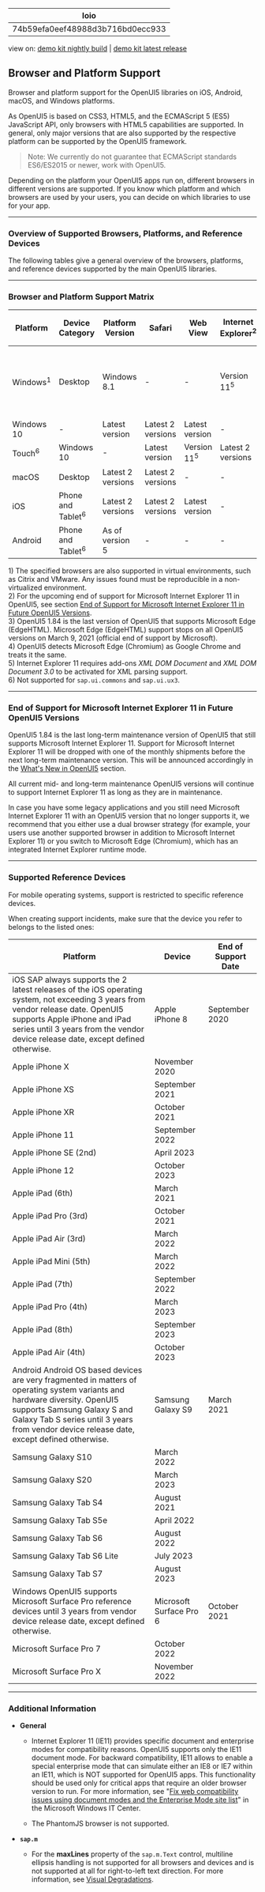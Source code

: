 <!-- loio74b59efa0eef48988d3b716bd0ecc933 -->

| loio |
| -----|
| 74b59efa0eef48988d3b716bd0ecc933 |

<div id="loio">

view on: [demo kit nightly build](https://openui5nightly.hana.ondemand.com/#/topic/74b59efa0eef48988d3b716bd0ecc933) | [demo kit latest release](https://openui5.hana.ondemand.com/#/topic/74b59efa0eef48988d3b716bd0ecc933)</div>

## Browser and Platform Support

Browser and platform support for the OpenUI5 libraries on iOS, Android, macOS, and Windows platforms.

As OpenUI5 is based on CSS3, HTML5, and the ECMAScript 5 \(ES5\) JavaScript API, only browsers with HTML5 capabilities are supported. In general, only major versions that are also supported by the respective platform can be supported by the OpenUI5 framework.

> Note:
> We currently do not guarantee that ECMAScript standards ES6/ES2015 or newer, work with OpenUI5.
> 
> 

Depending on the platform your OpenUI5 apps run on, different browsers in different versions are supported. If you know which platform and which browsers are used by your users, you can decide on which libraries to use for your app.

***

### Overview of Supported Browsers, Platforms, and Reference Devices

The following tables give a general overview of the browsers, platforms, and reference devices supported by the main OpenUI5 libraries.

***

<a name="loio74b59efa0eef48988d3b716bd0ecc933__section_bgw_kns_hnb"/>

### Browser and Platform Support Matrix

|Platform|Device Category|Platform Version|Safari|Web View|Internet Explorer<sup>2</sup>|Microsoft Edge \(EdgeHTML\)<sup>3</sup>|Microsoft Edge \(Chromium\)<sup>4</sup>|Google Chrome|Mozilla Firefox|SAP Fiori Client|
|--------|---------------|----------------|------|--------|-----------------------------|---------------------------------------|---------------------------------------|-------------|---------------|----------------|
|Windows<sup>1</sup>|Desktop|Windows 8.1|-|-|Version 11<sup>5</sup>|-|-|Latest version|Latest version and Extended Support Release \(ESR\)|-|
|Windows 10|-|Latest version|Latest 2 versions|Latest version|-|
|Touch<sup>6</sup>|Windows 10|-|Latest version|Version 11<sup>5</sup>|Latest 2 versions|Latest version|Latest version|Latest version|
|macOS|Desktop|Latest 2 versions|Latest 2 versions|-|-|-|-|Latest version<sup>6</sup>|-|-|
|iOS|Phone and Tablet<sup>6</sup>|Latest 2 versions|Latest 2 versions|Latest version|-|-|-|-|-|Latest version|
|Android|Phone and Tablet<sup>6</sup>|As of version 5|-|-|-|-|-|Latest version|-|Latest version|

1\) The specified browsers are also supported in virtual environments, such as Citrix and VMware. Any issues found must be reproducible in a non-virtualized environment.  
 2\) For the upcoming end of support for Microsoft Internet Explorer 11 in OpenUI5, see section [End of Support for Microsoft Internet Explorer 11 in Future OpenUI5 Versions](Browser_and_Platform_Support_74b59ef.md#loio74b59efa0eef48988d3b716bd0ecc933__MS_IE).  
 3\) OpenUI5 1.84 is the last version of OpenUI5 that supports Microsoft Edge \(EdgeHTML\). Microsoft Edge \(EdgeHTML\) support stops on all OpenUI5 versions on March 9, 2021 \(official end of support by Microsoft\).  
 4\) OpenUI5 detects Microsoft Edge \(Chromium\) as Google Chrome and treats it the same.  
 5\) Internet Explorer 11 requires add-ons *XML DOM Document* and *XML DOM Document 3.0* to be activated for XML parsing support.  
 6\) Not supported for `sap.ui.commons` and `sap.ui.ux3`.  
 

***

<a name="loio74b59efa0eef48988d3b716bd0ecc933__MS_IE"/>

### End of Support for Microsoft Internet Explorer 11 in Future OpenUI5 Versions

OpenUI5 1.84 is the last long-term maintenance version of OpenUI5 that still supports Microsoft Internet Explorer 11. Support for Microsoft Internet Explorer 11 will be dropped with one of the monthly shipments before the next long-term maintenance version. This will be announced accordingly in the [What's New in OpenUI5](What's_New_in_OpenUI5_99ac68a.md) section.

All current mid- and long-term maintenance OpenUI5 versions will continue to support Internet Explorer 11 as long as they are in maintenance.

In case you have some legacy applications and you still need Microsoft Internet Explorer 11 with an OpenUI5 version that no longer supports it, we recommend that you either use a dual browser strategy \(for example, your users use another supported browser in addition to Microsoft Internet Explorer 11\) or you switch to Microsoft Edge \(Chromium\), which has an integrated Internet Explorer runtime mode.

***

<a name="loio74b59efa0eef48988d3b716bd0ecc933__section_n3t_dns_hnb"/>

### Supported Reference Devices

For mobile operating systems, support is restricted to specific reference devices.

When creating support incidents, make sure that the device you refer to belongs to the listed ones:

|Platform|Device|End of Support Date|
|--------|------|-------------------|
|iOS SAP always supports the 2 latest releases of the iOS operating system, not exceeding 3 years from vendor release date. OpenUI5 supports Apple iPhone and iPad series until 3 years from the vendor device release date, except defined otherwise.|Apple iPhone 8|September 2020|
|Apple iPhone X|November 2020|
|Apple iPhone XS|September 2021|
|Apple iPhone XR|October 2021|
|Apple iPhone 11|September 2022|
|Apple iPhone SE \(2nd\)|April 2023|
|Apple iPhone 12|October 2023|
|Apple iPad \(6th\)|March 2021|
|Apple iPad Pro \(3rd\)|October 2021|
|Apple iPad Air \(3rd\)|March 2022|
|Apple iPad Mini \(5th\)|March 2022|
|Apple iPad \(7th\)|September 2022|
|Apple iPad Pro \(4th\)|March 2023|
|Apple iPad \(8th\)|September 2023|
|Apple iPad Air \(4th\)|October 2023|
|Android Android OS based devices are very fragmented in matters of operating system variants and hardware diversity. OpenUI5 supports Samsung Galaxy S and Galaxy Tab S series until 3 years from vendor device release date, except defined otherwise.|Samsung Galaxy S9|March 2021|
|Samsung Galaxy S10|March 2022|
|Samsung Galaxy S20|March 2023|
|Samsung Galaxy Tab S4|August 2021|
|Samsung Galaxy Tab S5e|April 2022|
|Samsung Galaxy Tab S6|August 2022|
|Samsung Galaxy Tab S6 Lite|July 2023|
|Samsung Galaxy Tab S7|August 2023|
|Windows OpenUI5 supports Microsoft Surface Pro reference devices until 3 years from vendor device release date, except defined otherwise.|Microsoft Surface Pro 6|October 2021|
|Microsoft Surface Pro 7|October 2022|
|Microsoft Surface Pro X|November 2022|

***

### Additional Information

-   **General**

    -   Internet Explorer 11 \(IE11\) provides specific document and enterprise modes for compatibility reasons. OpenUI5 supports only the IE11 document mode. For backward compatibility, IE11 allows to enable a special enterprise mode that can simulate either an IE8 or IE7 within an IE11, which is NOT supported for OpenUI5 apps. This functionality should be used only for critical apps that require an older browser version to run. For more information, see "[Fix web compatibility issues using document modes and the Enterprise Mode site list](https://technet.microsoft.com/itpro/internet-explorer/ie11-deploy-guide/fix-compat-issues-with-doc-modes-and-enterprise-mode-site-list)" in the Microsoft Windows IT Center.

    -   The PhantomJS browser is not supported.

-   **`sap.m`**
    -   For the **maxLines** property of the `sap.m.Text` control, multiline ellipsis handling is not supported for all browsers and devices and is not supported at all for right-to-left text direction. For more information, see [Visual Degradations](Visual_Degradations_f08f296.md).

